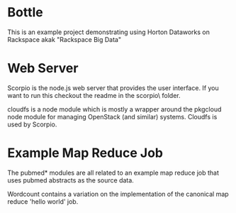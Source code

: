 Bottle
======

This is an example project demonstrating using Horton Dataworks on Rackspace akak "Rackspace Big Data"

Web Server
=========

Scorpio is the node.js web server that provides the user interface. If you want to run this checkout the readme in the scorpio\ folder.

cloudfs is a node module which is mostly a wrapper around the pkgcloud node module for managing OpenStack (and similar) systems. Cloudfs is used by Scorpio.

Example Map Reduce Job
======================

The pubmed* modules are all related to an example map reduce job that uses pubmed abstracts as the source data.

Wordcount contains a variation on the implementation of the canonical map reduce 'hello world' job.

